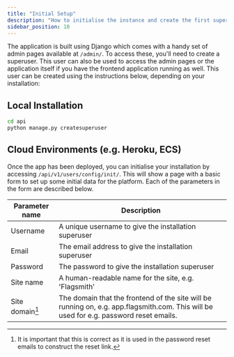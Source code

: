 ```yaml
---
title: "Initial Setup"
description: "How to initialise the instance and create the first superuser."
sidebar_position: 10
---
```


The application is built using Django which comes with a handy set of admin pages available at `/admin/`. To access these, you'll need to create a superuser. This user can also be used to access the admin pages or the application itself if you have the frontend application running as well. This user can be created using the instructions below, depending on your installation:

## Local Installation

```bash
cd api
python manage.py createsuperuser
```

## Cloud Environments (e.g. Heroku, ECS)

Once the app has been deployed, you can initialise your installation by accessing `/api/v1/users/config/init/`. This will show a page with a basic form to set up some initial data for the platform. Each of the parameters in the form are described below.

| Parameter name  | Description                                                                                                                      |
| --------------- | -------------------------------------------------------------------------------------------------------------------------------- |
| Username        | A unique username to give the installation superuser                                                                             |
| Email           | The email address to give the installation superuser                                                                             |
| Password        | The password to give the installation superuser                                                                                  |
| Site name       | A human-readable name for the site, e.g. 'Flagsmith'                                                                             |
| Site domain[^1] | The domain that the frontend of the site will be running on, e.g. app.flagsmith.com. This will be used for e.g. password reset emails. |

[^1]: It is important that this is correct as it is used in the password reset emails to construct the reset link. 